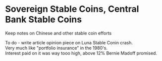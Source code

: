 # Sovereign Stable Coins, Central Bank Stable Coins    

Keep notes on Chinese and other stable coin efforts  

To do - write article opinion piece on Luna Stable Conin crash.  
Very much like "portfolio insurance" in the 1980's.  
Interest paid on it was way tooo high, above 12% Bernie Madoff promised.  


